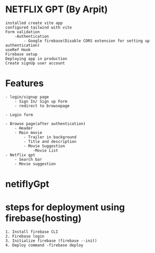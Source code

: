 # NETFLIX GPT (By Arpit)

    installed create vite app
    configured tailwind with vite
    Form validation
        -Authentication
            - Google firebase(Disable CORS extension for setting up authentication)
    useRef Hook
    Firebase setup
    Deploying app in production
    Create signUp user account
    

# Features
    
    - login/signup page
        - Sign In/ Sign up Form
        - redirect to browsepage

    - Login form

    - Browse page(after authentication)
        - Header
        - Main movie
            - Trailer in background
            - Title and description
            - Movie Suggestion
                -Movie List
    - Netflix gpt
        - Search bar
        - Movie suggestion
# netiflyGpt


# steps for deployment using firebase(hosting)
    1. Install firebase CLI 
    2. Firebase login
    3. Initialize firebase (firebase --init)
    4. Deploy command -firebase deploy
